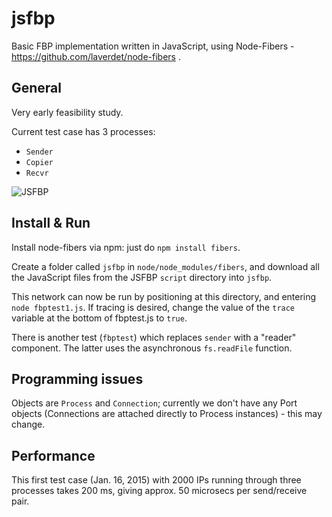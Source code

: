 jsfbp
=====

Basic FBP implementation written in JavaScript, using Node-Fibers - https://github.com/laverdet/node-fibers .

General
---

Very early feasibility study.

Current test case has 3 processes:
 - `Sender`
 - `Copier`
 - `Recvr`

![JSFBP](https://github.com/jpaulm/jsfbp/blob/master/docs/JSFBP.png "Simple Test Network")

Install & Run
---

Install node-fibers via npm: just do `npm install fibers`.

Create a folder called `jsfbp` in `node/node_modules/fibers`, and download all the JavaScript files from the JSFBP `script` directory into `jsfbp`.

This network can now be run by positioning at this directory, and entering `node fbptest1.js`.  If tracing is desired, change the value of the `trace` variable at the bottom of fbptest.js to `true`.

There is another test (`fbptest`) which replaces `sender` with a "reader" component.  The latter uses the asynchronous `fs.readFile` function.

Programming issues
---
Objects are `Process` and `Connection`; currently we don't have any Port objects (Connections are attached directly to Process instances) - this may change.

Performance
---

This first test case (Jan. 16, 2015) with 2000 IPs running through three processes takes 200 ms, giving approx. 50 microsecs per send/receive pair.  

